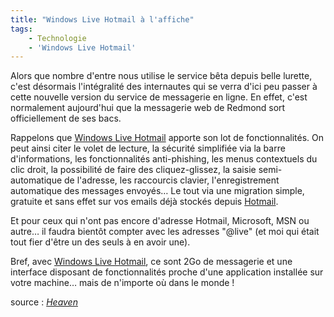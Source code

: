 ```yaml
---
title: "Windows Live Hotmail à l'affiche"
tags:
    - Technologie
    - 'Windows Live Hotmail'
---
```


Alors que nombre d'entre nous utilise le service bêta depuis belle lurette,
c'est désormais l'intégralité des internautes qui se verra d'ici peu passer à
cette nouvelle version du service de messagerie en ligne. En effet, c'est
normalement aujourd'hui que la messagerie web de Redmond sort officiellement de
ses bacs.

Rappelons que
[Windows Live Hotmail](https://login.live.com/login.srf?wa=wsignin1.0&rpsnv=12&ct=1414112641&rver=6.4.6456.0&wp=MBI_SSL_SHARED&wreply=https:%2F%2Fmail.live.com%2Fdefault.aspx%3Frru%3Dinbox&lc=1033&id=64855&mkt=en-US&cbcxt=mai)
apporte son lot de fonctionnalités. On peut ainsi citer le volet de lecture, la
sécurité simplifiée via la barre d'informations, les fonctionnalités
anti-phishing, les menus contextuels du clic droit, la possibilité de faire des
cliquez-glissez, la saisie semi-automatique de l'adresse, les raccourcis
clavier, l'enregistrement automatique des messages envoyés… Le tout via une
migration simple, gratuite et sans effet sur vos emails déjà stockés depuis
[Hotmail](https://login.live.com/login.srf?wa=wsignin1.0&rpsnv=12&ct=1414112646&rver=6.4.6456.0&wp=MBI_SSL_SHARED&wreply=https:%2F%2Fmail.live.com%2Fdefault.aspx%3Frru%3Dinbox&lc=1033&id=64855&mkt=en-US&cbcxt=mai).

Et pour ceux qui n'ont pas encore d'adresse Hotmail, Microsoft, MSN ou autre… il
faudra bientôt compter avec les adresses "@live" (et moi qui était tout fier
d'être un des seuls à en avoir une).

Bref, avec
[Windows Live Hotmail](https://login.live.com/login.srf?wa=wsignin1.0&rpsnv=12&ct=1414112641&rver=6.4.6456.0&wp=MBI_SSL_SHARED&wreply=https:%2F%2Fmail.live.com%2Fdefault.aspx%3Frru%3Dinbox&lc=1033&id=64855&mkt=en-US&cbcxt=mai),
ce sont 2Go de messagerie et une interface disposant de fonctionnalités proche
d'une application installée sur votre machine… mais de n'importe où dans le
monde&nbsp;!

source&nbsp;: _[Heaven](http://heaven.fr/)_
